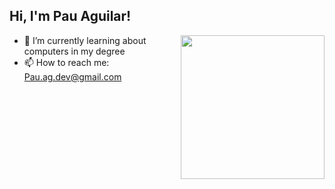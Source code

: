 <h2> Hi, I'm Pau Aguilar!</h2>
<img align='right' src="https://media.giphy.com/media/v1.Y2lkPTc5MGI3NjExczN1eTJ6Mzk2MWdhdmozeGtlNHZjcnVtN2FnZ3Z4d3R3cTdibG05ZiZlcD12MV9pbnRlcm5hbF9naWZfYnlfaWQmY3Q9cw/55DUoWF4HeKhG/giphy.gif" width="230">

- 🌱 I’m currently learning about computers in my degree
- 📫 How to reach me: Pau.ag.dev@gmail.com


<!--
**Pauag99/Pauag99** is a ✨ _special_ ✨ repository because its `README.md` (this file) appears on your GitHub profile.

Here are some ideas to get you started:

- 🔭 I’m currently working on ...
- 🌱 I’m currently learning ...
- 👯 I’m looking to collaborate on ...
- 🤔 I’m looking for help with ...
- 💬 Ask me about ...
- 📫 How to reach me: ...
- 😄 Pronouns: ...
- ⚡ Fun fact: ...
-->
